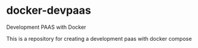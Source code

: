 # docker-devpaas
Development PAAS with Docker

This is a repository for creating a development paas with docker compose
